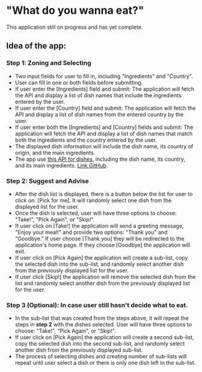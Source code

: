 # "What do you wanna eat?"

This application still on progress and has yet complete.

## Idea of the app:

### Step 1: Zoning and Selecting
- Two input fields for user to fill in, including "Ingredients" and "Country".
- User can fill in one or both fields before submitting.
- If user enter the [Ingredients] field and submit: The application will fetch the API and display a list of dish names that include the ingredients entered by the user.
- If user enter the [Country] field and submit: The application will fetch the API and display a list of dish names from the entered country by the user.
- If user enter both the [Ingredients] and [Country] fields and submit: The application will fetch the API and display a list of dish names that match both the ingredients and the country entered by the user.
- The displayed dish information will include the dish name, its country of origin, and the main ingredients.
- The app use [this API for dishes](https://food-api-c4eu.onrender.com/), including the dish name, its country, and its main ingredients. [Link GitHub](https://github.com/talentran/Make-An-API).

### Step 2: Suggest and Advise
- After the dish list is displayed, there is a button below the list for user to click on: [Pick for me]. It will randomly select one dish from the displayed list for the user.
- Once the dish is selected, user will have three options to choose: "Take!", "Pick Again", or "Skip!".
- If user click on [Take!] the application will send a greeting message, "Enjoy your meal!" and provide two options: "Thank you" and "Goodbye." If user choose [Thank you] they will be redirected to the application's home page. If they choose [Goodbye] the application will exit.
- If user click on [Pick Again] the application will create a sub-list, copy the selected dish into the sub-list, and randomly select another dish from the previously displayed list for the user.
- If user click [Skip!] the application will remove the selected dish from the list and randomly select another dish from the previously displayed list for the user.

### Step 3 (Optional): In case user still hasn't decide what to eat.
- In the sub-list that was created from the steps above, it will repeat the steps in **step 2** with the dishes selected. User will have three options to choose: "Take!", "Pick Again", or "Skip!".
- If user click on [Pick Again] the application will create a second sub-list, copy the selected dish into the second sub-list, and randomly select another dish from the previously displayed sub-list.
- The process of selecting dishes and creating number of sub-lists will repeat until user select a dish or there is only one dish left in the sub-list.
